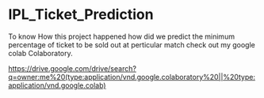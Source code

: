 # IPL_Ticket_Prediction
To know How this project happened how did we predict the minimum percentage of ticket to be sold out at perticular match check out my google colab Colaboratory.

https://drive.google.com/drive/search?q=owner:me%20(type:application/vnd.google.colaboratory%20||%20type:application/vnd.google.colab)
